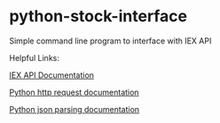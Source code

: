 # python-stock-interface
Simple command line program to interface with IEX API

Helpful Links:

[IEX API Documentation](https://www.iextrading.com/developer/docs/#iex-api-1-0)

[Python http request documentation](https://docs.python.org/3/library/urllib.request.html#module-urllib.request)

[Python json parsing documentation](https://docs.python.org/2/library/json.html)



